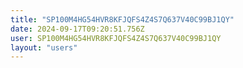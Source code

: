 ```yaml
---
title: "SP100M4HG54HVR8KFJQFS4Z4S7Q637V40C99BJ1QY"
date: 2024-09-17T09:20:51.756Z
user: SP100M4HG54HVR8KFJQFS4Z4S7Q637V40C99BJ1QY
layout: "users"
---
```

    